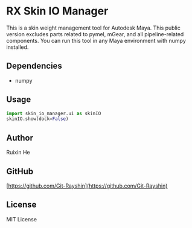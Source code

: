 # RX Skin IO Manager

This is a skin weight management tool for Autodesk Maya. 
This public version excludes parts related to pymel, mGear, and all pipeline-related components. 
You can run this tool in any Maya environment with numpy installed.

## Dependencies

- numpy

## Usage
    
```python
import skin_io_manager.ui as skinIO
skinIO.show(dock=False)
```

## Author

Ruixin He

## GitHub

[https://github.com/Git-Rayshin](https://github.com/Git-Rayshin)

## License

MIT License

